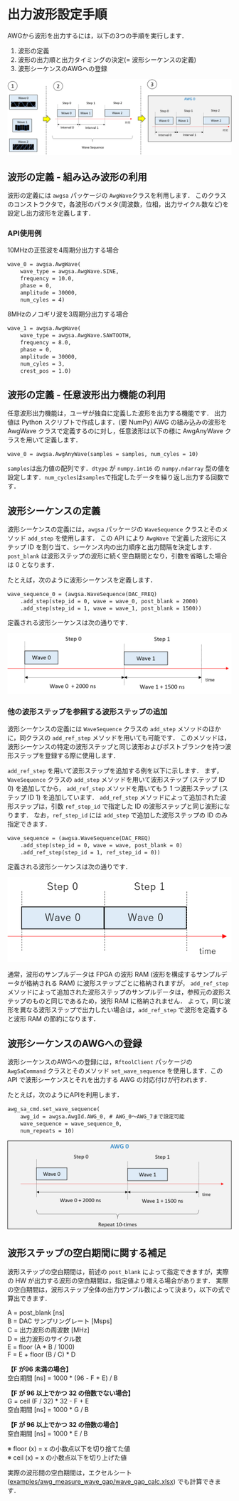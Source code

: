 
# 出力波形設定手順

AWGから波形を出力するには，以下の3つの手順を実行します．

1. 波形の定義
1. 波形の出力順と出力タイミングの決定(= 波形シーケンスの定義)
1. 波形シーケンスのAWGへの登録

![波形出力設定手順概要](images/awg-setup-overview.png)

## 波形の定義 - 組み込み波形の利用

波形の定義には `awgsa` パッケージの `AwgWave`クラスを利用します．
このクラスのコンストラクタで，各波形のパラメタ(周波数，位相，出力サイクル数など)を設定し出力波形を定義します．

### API使用例

10MHzの正弦波を4周期分出力する場合

```
wave_0 = awgsa.AwgWave(
    wave_type = awgsa.AwgWave.SINE,
	frequency = 10.0,
	phase = 0,
	amplitude = 30000,
	num_cyles = 4)
```

8MHzのノコギリ波を3周期分出力する場合

```
wave_1 = awgsa.AwgWave(
    wave_type = awgsa.AwgWave.SAWTOOTH,
	frequency = 8.0,
	phase = 0,
	amplitude = 30000,
	num_cyles = 3,
	crest_pos = 1.0)
```

## 波形の定義 - 任意波形出力機能の利用

任意波形出力機能は，ユーザが独自に定義した波形を出力する機能です．
出力値は Python スクリプトで作成します．(要 NumPy)
AWG の組み込みの波形を AwgWave クラスで定義するのに対し，任意波形は以下の様に AwgAnyWave クラスを用いて定義します．

```
wave_0 = awgsa.AwgAnyWave(samples = samples, num_cyles = 10)
```

`samples`は出力値の配列です．`dtype` が `numpy.int16` の `numpy.ndarray` 型の値を設定します．`num_cycles`は`samples`で指定したデータを繰り返し出力する回数です．

## 波形シーケンスの定義

波形シーケンスの定義には，`awgsa` パッケージの `WaveSequence` クラスとそのメソッド `add_step` を使用します．
この API により `AwgWave` で定義した波形にステップ ID を割り当て、シーケンス内の出力順序と出力間隔を決定します．
`post_blank` は波形ステップの波形に続く空白期間となり，引数を省略した場合は 0 となります．

たとえば，次のように波形シーケンスを定義します．

```
wave_sequence_0 = (awgsa.WaveSequence(DAC_FREQ)
    .add_step(step_id = 0, wave = wave_0, post_blank = 2000)
    .add_step(step_id = 1, wave = wave_1, post_blank = 1500))
```

定義される波形シーケンスは次の通りです．

![定義される波形シーケンスの例](images/awg-defined-wave-sequence-example.png)

### 他の波形ステップを参照する波形ステップの追加

波形シーケンスの定義には `WaveSequence` クラスの `add_step` メソッドのほかに，同クラスの `add_ref_step` メソッドを用いても可能です．
このメソッドは，波形シーケンスの特定の波形ステップと同じ波形およびポストブランクを持つ波形ステップを登録する際に使用します．

`add_ref_step` を用いて波形ステップを追加する例を以下に示します．
まず，`WaveSequence` クラスの `add_step` メソッドを用いて波形ステップ (ステップ ID 0) を追加してから，
`add_ref_step` メソッドを用いてもう 1 つ波形ステップ (ステップ ID 1) を追加しています．
`add_ref_step` メソッドによって追加された波形ステップは，引数 `ref_step_id` で指定した ID の波形ステップと同じ波形になります．
なお，`ref_step_id` には `add_step` で追加した波形ステップの ID のみ指定できます．

```
wave_sequence = (awgsa.WaveSequence(DAC_FREQ)
    .add_step(step_id = 0, wave = wave, post_blank = 0)
    .add_ref_step(step_id = 1, ref_step_id = 0))
```

定義される波形シーケンスは次の通りです．

![定義される波形シーケンスの例](images/awg-defined-wave-sequence-example-2.png)

通常，波形のサンプルデータは FPGA の波形 RAM (波形を構成するサンプルデータが格納される RAM) に波形ステップごとに格納されますが，
`add_ref_step` メソッドによって追加された波形ステップのサンプルデータは，参照元の波形ステップのものと同じであるため，波形 RAM に格納されません．
よって，同じ波形を異なる波形ステップで出力したい場合は，`add_ref_step` で波形を定義すると波形 RAM の節約になります．

## 波形シーケンスのAWGへの登録

波形シーケンスのAWGへの登録には，`RftoolClient` パッケージの `AwgSaCommand` クラスとそのメソッド `set_wave_sequence` を使用します．この API で波形シーケンスとそれを出力する AWG の対応付けが行われます．

たとえば，次のようにAPIを利用します．

```
awg_sa_cmd.set_wave_sequence(
    awg_id = awgsa.AwgId.AWG_0, # AWG_0〜AWG_7まで設定可能
	wave_sequence = wave_sequence_0,
	num_repeats = 10)
```

![AWGに定義される出力波形](images/awg-set-wave-sequence-example.png)

## 波形ステップの空白期間に関する補足

波形ステップの空白期間は，前述の `post_blank` によって指定できますが，実際の HW が出力する波形の空白期間は，指定値より増える場合があります．
実際の空白期間は，波形ステップ全体の出力サンプル数によって決まり，以下の式で算出できます．

A = post_blank [ns]  
B = DAC サンプリングレート [Msps]  
C = 出力波形の周波数 [MHz]  
D = 出力波形のサイクル数  
E = floor (A * B / 1000)  
F = E + floor (B / C) * D  

**【F が96 未満の場合】**  
空白期間 [ns] = 1000 * (96 - F + E) / B

**【F が 96 以上でかつ 32 の倍数でない場合】**  
G = ceil (F / 32) * 32 - F + E  
空白期間 [ns] = 1000 * G / B  

**【F が 96 以上でかつ 32 の倍数の場合】**  
空白期間 [ns] = 1000 * E / B  

※ floor (x) = x の小数点以下を切り捨てた値  
※ ceil (x) = x の小数点以下を切り上げた値  

実際の波形間の空白期間は，エクセルシート([examples/awg_measure_wave_gap/wave_gap_calc.xlsx](../examples/awg_measure_wave_gap/wave_gap_calc.xlsx)) でも計算できます．
